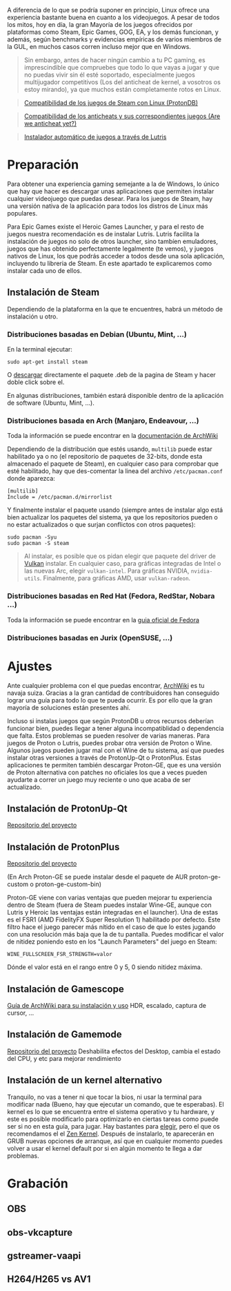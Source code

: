 A diferencia de lo que se podría suponer en principio, Linux ofrece una experiencia bastante buena en cuanto a los videojuegos. A pesar de todos los mitos, hoy en día, la gran Mayoría de los juegos ofrecidos por plataformas como Steam, Epic Games, GOG, EA, y los demás funcionan, y además, según benchmarks y evidencias empíricas de varios miembros de la GUL, en muchos casos corren incluso mejor que en Windows. 

> Sin embargo, antes de hacer ningún cambio a tu PC gaming, es imprescindible que compruebes que todo lo que vayas a jugar y que no puedas vivir sin él esté soportado, especialmente juegos multijugador competitivos (Los del anticheat de kernel, a vosotros os estoy mirando), ya que muchos están completamente rotos en Linux.

> [Compatibilidad de los juegos de Steam con Linux (ProtonDB)](https://www.protondb.com/)

> [Compatibilidad de los anticheats y sus correspondientes juegos (Are we anticheat yet?)](https://areweanticheatyet.com/)

> [Instalador automático de juegos a través de Lutris](https://lutris.net/games)


# Preparación
Para obtener una experiencia gaming semejante a la de Windows, lo único que hay que hacer es descargar unas aplicaciones que permiten instalar cualquier videojuego que puedas desear. Para los juegos de Steam, hay una versión nativa de la aplicación para todos los distros de Linux más populares.  

Para Epic Games existe el Heroic Games Launcher, y para el resto de juegos nuestra recomendación es de instalar Lutris. Lutris facilita la instalación de juegos no solo de otros launcher, sino tambíen emuladores, juegos que has obtenido perfectamente legalmente (te vemos), y juegos nativos de Linux, los que podrás acceder a todos desde una sola aplicación, incluyendo tu libreria de Steam. En este apartado te explicaremos como instalar cada uno de ellos.


## Instalación de Steam
Dependiendo de la plataforma en la que te encuentres, habrá un método de instalación u otro.


### Distribuciones basadas en Debian (Ubuntu, Mint, ...)
En la terminal ejecutar:

```
sudo apt-get install steam
```

O [descargar](https://cdn.fastly.steamstatic.com/client/installer/steam.deb) directamente el paquete .deb de la pagina de Steam y hacer doble click sobre el.

En algunas distribuciones, también estará disponible dentro de la aplicación de software (Ubuntu, Mint, ...).


### Distribuciones basada en Arch (Manjaro, Endeavour, ...)
Toda la información se puede encontrar en la [documentación de ArchWiki](https://wiki.archlinux.org/title/Steam)

Dependiendo de la distribución que estés usando, `multilib` puede estar habilitado ya o no (el repositorio de paquetes de 32-bits, donde esta almacenado el paquete de Steam), en cualquier caso para comprobar que esté habilitado, hay que des-comentar la linea del archivo `/etc/pacman.conf` donde aparezca:

```
[multilib]
Include = /etc/pacman.d/mirrorlist
```

Y finalmente instalar el paquete usando (siempre antes de instalar algo está bien actualizar los paquetes del sistema, ya que los repositorios pueden o no estar actualizados o que surjan conflictos con otros paquetes):

```
sudo pacman -Syu
sudo pacman -S steam
```

> Al instalar, es posible que os pidan elegir que paquete del driver de [Vulkan](https://wiki.archlinux.org/title/Vulkan#Installation) instalar. En cualquier caso, para gráficas integradas de Intel o las nuevas Arc, elegir `vulkan-intel`. Para gráficas NVIDIA, `nvidia-utils`. Finalmente, para gráficas AMD, usar `vulkan-radeon`.


### Distribuciones basadas en Red Hat (Fedora, RedStar, Nobara ...)
Toda la información se puede encontrar en la [guia oficial de Fedora](https://docs.fedoraproject.org/en-US/gaming/proton/)


### Distribuciones basadas en Jurix (OpenSUSE, ...)



# Ajustes

Ante cualquier problema con el que puedas encontrar, [ArchWiki](https://wiki.archlinux.org/title/Main_page) es tu navaja suiza. Gracias a la gran cantidad de contribuidores han conseguido lograr una guía para todo lo que te pueda ocurrir. Es por ello que la gran mayoría de soluciones están presentes ahí.

Incluso si instalas juegos que según ProtonDB u otros recursos deberían funcionar bien, puedes llegar a tener alguna incompatiblidad o dependencia que falta. Estos problemas se pueden resolver de varias maneras.
Para juegos de Proton o Lutris, puedes probar otra versión de Proton o Wine. Algunos juegos pueden jugar mal con el Wine de tu sistema, así que puedes instalar otras versiones a través de ProtonUp-Qt o ProtonPlus. Estas aplicaciones te permiten también descargar Proton-GE, que es una versión de Proton alternativa con patches no oficiales los que a veces pueden ayudarte a correr un juego muy reciente o uno que acaba de ser actualizado. 


## Instalación de ProtonUp-Qt
[Repositorio del proyecto](https://github.com/DavidoTek/ProtonUp-Qt)


## Instalación de ProtonPlus
[Repositorio del proyecto](https://github.com/Vysp3r/ProtonPlus)

(En Arch Proton-GE se puede instalar desde el paquete de AUR proton-ge-custom o proton-ge-custom-bin)

Proton-GE viene con varias ventajas que pueden mejorar tu experiencia dentro de Steam (fuera de Steam puedes instalar Wine-GE, aunque con Lutris y Heroic las ventajas están integradas en el launcher). Una de estas es el FSR1 (AMD FidelityFX Super Resolution 1) habilitado por defecto. Este filtro hace el juego parecer más nítido en el caso de que lo estes jugando con una resolución más baja que la de tu pantalla. Puedes modificar el valor de nitidez poniendo esto en los "Launch Parameters" del juego en Steam:
```
WINE_FULLSCREEN_FSR_STRENGTH=valor
```
Dónde el valor está en el rango entre 0 y 5, 0 siendo nitidez máxima.


## Instalación de Gamescope
[Guía de ArchWiki para su instalación y uso](https://wiki.archlinux.org/title/Gamescope)
HDR, escalado, captura de cursor, ...


## Instalación de Gamemode
[Repositorio del proyecto](https://github.com/FeralInteractive/gamemode)
Deshabilita efectos del Desktop, cambia el estado del CPU, y etc para mejorar rendimiento


## Instalación de un kernel alternativo
Tranquilo, no vas a tener ni que tocar la bios, ni usar la terminal para modificar nada (Bueno, hay que ejecutar un comando, que te esperabas). El kernel es lo que se encuentra entre el sistema operativo y tu hardware, y este es posible modificarlo para optimizarlo en ciertas tareas como puede ser si no en esta guía, para jugar.
Hay bastantes para [elegir](https://wiki.archlinux.org/title/Kernel), pero el que os recomendamos el el [Zen Kernel](https://github.com/zen-kernel/zen-kernel). Después de instalarlo, te aparecerán en GRUB nuevas opciones de arranque, así que en cualquier momento puedes volver a usar el kernel default por si en algún momento te llega a dar problemas. 


# Grabación

## OBS

## obs-vkcapture

## gstreamer-vaapi

## H264/H265 vs AV1
